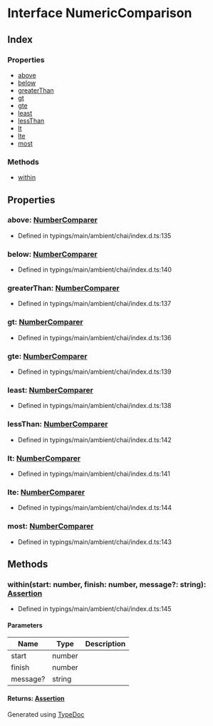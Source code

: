 # Interface NumericComparison


## Index

### Properties
* [above](_typings_main_ambient_chai_index_d_.chai.numericcomparison.md#above)
* [below](_typings_main_ambient_chai_index_d_.chai.numericcomparison.md#below)
* [greaterThan](_typings_main_ambient_chai_index_d_.chai.numericcomparison.md#greaterthan)
* [gt](_typings_main_ambient_chai_index_d_.chai.numericcomparison.md#gt)
* [gte](_typings_main_ambient_chai_index_d_.chai.numericcomparison.md#gte)
* [least](_typings_main_ambient_chai_index_d_.chai.numericcomparison.md#least)
* [lessThan](_typings_main_ambient_chai_index_d_.chai.numericcomparison.md#lessthan)
* [lt](_typings_main_ambient_chai_index_d_.chai.numericcomparison.md#lt)
* [lte](_typings_main_ambient_chai_index_d_.chai.numericcomparison.md#lte)
* [most](_typings_main_ambient_chai_index_d_.chai.numericcomparison.md#most)

### Methods
* [within](_typings_main_ambient_chai_index_d_.chai.numericcomparison.md#within)

## Properties

### above: [NumberComparer](_typings_main_ambient_chai_index_d_.chai.numbercomparer.md)

* Defined in typings/main/ambient/chai/index.d.ts:135


### below: [NumberComparer](_typings_main_ambient_chai_index_d_.chai.numbercomparer.md)

* Defined in typings/main/ambient/chai/index.d.ts:140


### greaterThan: [NumberComparer](_typings_main_ambient_chai_index_d_.chai.numbercomparer.md)

* Defined in typings/main/ambient/chai/index.d.ts:137


### gt: [NumberComparer](_typings_main_ambient_chai_index_d_.chai.numbercomparer.md)

* Defined in typings/main/ambient/chai/index.d.ts:136


### gte: [NumberComparer](_typings_main_ambient_chai_index_d_.chai.numbercomparer.md)

* Defined in typings/main/ambient/chai/index.d.ts:139


### least: [NumberComparer](_typings_main_ambient_chai_index_d_.chai.numbercomparer.md)

* Defined in typings/main/ambient/chai/index.d.ts:138


### lessThan: [NumberComparer](_typings_main_ambient_chai_index_d_.chai.numbercomparer.md)

* Defined in typings/main/ambient/chai/index.d.ts:142


### lt: [NumberComparer](_typings_main_ambient_chai_index_d_.chai.numbercomparer.md)

* Defined in typings/main/ambient/chai/index.d.ts:141


### lte: [NumberComparer](_typings_main_ambient_chai_index_d_.chai.numbercomparer.md)

* Defined in typings/main/ambient/chai/index.d.ts:144


### most: [NumberComparer](_typings_main_ambient_chai_index_d_.chai.numbercomparer.md)

* Defined in typings/main/ambient/chai/index.d.ts:143


## Methods

### within(start: number, finish: number, message?: string): [Assertion](_typings_main_ambient_chai_index_d_.chai.assertion.md)
  
* Defined in typings/main/ambient/chai/index.d.ts:145


#### Parameters

| Name | Type | Description |
| ---- | ---- | ---- |
| start | number|  |
| finish | number|  |
| message? | string|  |

#### Returns: [Assertion](_typings_main_ambient_chai_index_d_.chai.assertion.md)


Generated using [TypeDoc](http://typedoc.io)
